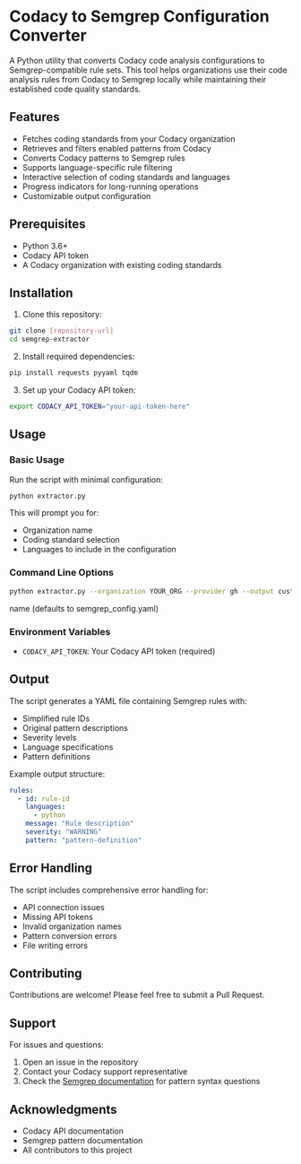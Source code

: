 # Codacy to Semgrep Configuration Converter

A Python utility that converts Codacy code analysis configurations to Semgrep-compatible rule sets. This tool helps organizations use their code analysis rules from Codacy to Semgrep locally while maintaining their established code quality standards.

## Features

- Fetches coding standards from your Codacy organization
- Retrieves and filters enabled patterns from Codacy
- Converts Codacy patterns to Semgrep rules
- Supports language-specific rule filtering
- Interactive selection of coding standards and languages
- Progress indicators for long-running operations
- Customizable output configuration

## Prerequisites

- Python 3.6+
- Codacy API token
- A Codacy organization with existing coding standards

## Installation

1. Clone this repository:
```bash
git clone [repository-url]
cd semgrep-extractor
```

2. Install required dependencies:
```bash
pip install requests pyyaml tqdm
```

3. Set up your Codacy API token:
```bash
export CODACY_API_TOKEN="your-api-token-here"
```

## Usage

### Basic Usage

Run the script with minimal configuration:
```bash
python extractor.py
```

This will prompt you for:
- Organization name
- Coding standard selection
- Languages to include in the configuration

### Command Line Options

```bash
python extractor.py --organization YOUR_ORG --provider gh --output custom_config.yaml
```

 name (defaults to semgrep_config.yaml)

### Environment Variables

- `CODACY_API_TOKEN`: Your Codacy API token (required)

## Output

The script generates a YAML file containing Semgrep rules with:
- Simplified rule IDs
- Original pattern descriptions
- Severity levels
- Language specifications
- Pattern definitions

Example output structure:
```yaml
rules:
  - id: rule-id
    languages:
      - python
    message: "Rule description"
    severity: "WARNING"
    pattern: "pattern-definition"
```

## Error Handling

The script includes comprehensive error handling for:
- API connection issues
- Missing API tokens
- Invalid organization names
- Pattern conversion errors
- File writing errors

## Contributing

Contributions are welcome! Please feel free to submit a Pull Request.

## Support

For issues and questions:
1. Open an issue in the repository
2. Contact your Codacy support representative
3. Check the [Semgrep documentation](https://semgrep.dev/docs/) for pattern syntax questions

## Acknowledgments

- Codacy API documentation
- Semgrep pattern documentation
- All contributors to this project
  
